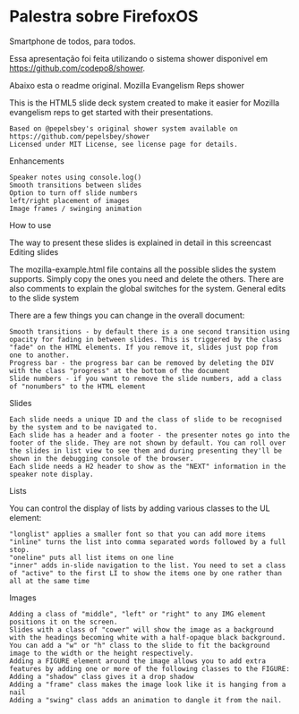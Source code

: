 
Palestra sobre FirefoxOS
========================

Smartphone de todos, para todos.

Essa apresentação foi feita utilizando o sistema shower disponivel em https://github.com/codepo8/shower.

Abaixo esta o readme original.
Mozilla Evangelism Reps shower

This is the HTML5 slide deck system created to make it easier for Mozilla evangelism reps to get started with their presentations.

    Based on @pepelsbey's original shower system available on https://github.com/pepelsbey/shower
    Licensed under MIT License, see license page for details.

Enhancements

    Speaker notes using console.log()
    Smooth transitions between slides
    Option to turn off slide numbers
    left/right placement of images
    Image frames / swinging animation

How to use

The way to present these slides is explained in detail in this screencast
Editing slides

The mozilla-example.html file contains all the possible slides the system supports. Simply copy the ones you need and delete the others. There are also comments to explain the global switches for the system.
General edits to the slide system

There are a few things you can change in the overall document:

    Smooth transitions - by default there is a one second transition using opacity for fading in between slides. This is triggered by the class "fade" on the HTML elements. If you remove it, slides just pop from one to another.
    Progress bar - the progress bar can be removed by deleting the DIV with the class "progress" at the bottom of the document
    Slide numbers - if you want to remove the slide numbers, add a class of "nonumbers" to the HTML element

Slides

    Each slide needs a unique ID and the class of slide to be recognised by the system and to be navigated to.
    Each slide has a header and a footer - the presenter notes go into the footer of the slide. They are not shown by default. You can roll over the slides in list view to see them and during presenting they'll be shown in the debugging console of the browser.
    Each slide needs a H2 header to show as the "NEXT" information in the speaker note display.

Lists

You can control the display of lists by adding various classes to the UL element:

    "longlist" applies a smaller font so that you can add more items
    "inline" turns the list into comma separated words followed by a full stop.
    "oneline" puts all list items on one line
    "inner" adds in-slide navigation to the list. You need to set a class of "active" to the first LI to show the items one by one rather than all at the same time

Images

    Adding a class of "middle", "left" or "right" to any IMG element positions it on the screen.
    Slides with a class of "cower" will show the image as a background with the headings becoming white with a half-opaque black background. You can add a "w" or "h" class to the slide to fit the background image to the width or the height respectively.
    Adding a FIGURE element around the image allows you to add extra features by adding one or more of the following classes to the FIGURE:
    Adding a "shadow" class gives it a drop shadow
    Adding a "frame" class makes the image look like it is hanging from a nail
    Adding a "swing" class adds an animation to dangle it from the nail.
